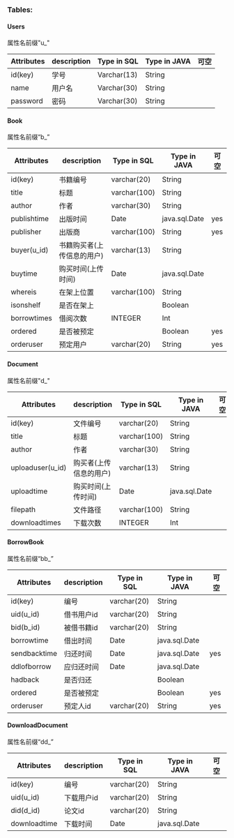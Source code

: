 ### Tables:

#### Users

属性名前缀"u_"

| Attributes | description | Type in SQL | Type in JAVA | 可空 |
| ---------- | ----------- | ----------- | ------------ | ---- |
| id(key)    | 学号        | Varchar(13) | String       |      |
| name       | 用户名      | Varchar(30) | String       |      |																																																																																																																																																																																																																																																																																					
| password   | 密码        | Varchar(30) | String       |      |

#### Book

属性名前缀“b_”

| Attributes    | description              | Type in SQL  | Type in JAVA | 可空 |
| ------------- | ------------------------ | ------------ | ------------ | ---- |
| id(key)       | 书籍编号                     | varchar(20)  | String       |      |
| title         | 标题                     | varchar(100) | String       |      |
| author        | 作者                     | varchar(30) | String       |      |
| publishtime   | 出版时间                 |Date          | java.sql.Date  |  yes     |
| publisher     | 出版商                  |varchar(100)    | String       |    yes   |
| buyer(u_id)   | 书籍购买者(上传信息的用户) | varchar(13)  | String       |      |
| buytime       | 购买时间(上传时间)        | Date         | java.sql.Date |      |
| whereis       | 在架上位置               | varchar(100) | String       |      |
| isonshelf     | 是否在架上               |              | Boolean      |      |
| borrowtimes   | 借阅次数                  |   INTEGER     |      Int        |      |
| ordered       | 是否被预定               |              | Boolean       | yes  |
| orderuser     | 预定用户                  |  varchar(20) | String    | yes  |

#### Document

属性名前缀"d_"

| Attributes    | description              | Type in SQL  | Type in JAVA | 可空 |
| ------------- | ------------------------ | ------------ | ------------ | ---- |
| id(key)       | 文件编号                     | varchar(20)  | String       |      |
| title         | 标题                     | varchar(100) | String       |      |
| author        | 作者                     | varchar(30)  | String       |      |
| uploaduser(u_id)  | 购买者(上传信息的用户)     | varchar(13)  | String       |      |
| uploadtime    | 购买时间(上传时间)        | Date         | java.sql.Date |      |
| filepath     | 文件路径 | varchar(100) | String |    |
| downloadtimes | 下载次数                 |   INTEGER     |  Int      |      |


#### BorrowBook

属性名前缀“bb_”

| Attributes   | description | Type in SQL | Type in JAVA  | 可空 |
| ------------ | ----------- | ----------- | ------------- | ---- |
| id(key)      | 编号        | varchar(20) | String        |      |
| uid(u_id)    | 借书用户id  | varchar(20)  | String      |      |
| bid(b_id)    | 被借书籍id    | varchar(20)  | String    |      |
| borrowtime   | 借出时间     | Date        | java.sql.Date |      |
| sendbacktime | 归还时间    | Date        | java.sql.Date | yes     |
| ddlofborrow  | 应归还时间   |Date        | java.sql.Date  |      |
| hadback      | 是否归还     |          |Boolean       |       |
| ordered      | 是否被预定    |             | Boolean       |  yes    |
| orderuser    | 预定人id     |varchar(20)   |String    |  yes    |

#### DownloadDocument

属性名前缀“dd_”

| Attributes   | description | Type in SQL | Type in JAVA | 可空 |
| ------------ | ----------- | ----------- | ------------ | ---- |
| id(key)      | 编号        | varchar(20) | String       |      |
| uid(u_id)    | 下载用户id   | varchar(20) | String    |      |
| did(d_id)    | 论文id      |   varchar(20)  | String    |      |
| downloadtime | 下载时间   | Date        | java.sql.Date |      |
